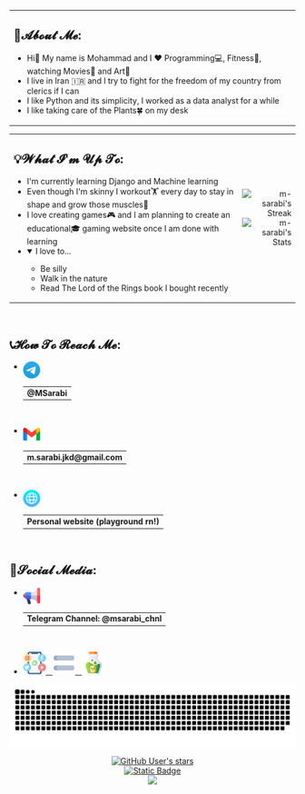 <table>
<tr><td width="1920">
    
## 🤵𝓐𝓫𝓸𝓾𝓽 𝓜𝓮:

- Hi👋 My name is Mohammad and I ❤️ Programming💻, Fitness🏃, watching Movies🎥 and Art🎨
- I live in Iran 🇮🇷 and I try to fight for the freedom of my country from clerics if I can
- I like Python and its simplicity, I worked as a data analyst for a while
- I like taking care of the Plants🍀 on my desk

</td></tr>
</table>

<div align="center">
<table>
<tr>
<td>

## 💡𝓦𝓱𝓪𝓽 𝓘'𝓶 𝓤𝓹 𝓣𝓸:

- I'm currently learning Django and Machine learning
- Even though I'm skinny I workout🏋️ every day to stay in shape and grow those muscles💪
- I love creating games🎮 and I am planning to create an educational🎓 gaming website once I am done with learning
- <details open><summary>I love to...</summary>
    <ul>
    <li>Be silly</li>
    <li>Walk in the nature</li>
    <li>Read The Lord of the Rings book I bought recently</li>
    </ul>
</details>

</td>
<td>
<div align="right">


![m-sarabi's Streak](https://github-readme-streak-stats.herokuapp.com/?user=m-sarabi&theme=midnight-purple&hide_border=true&ring=AC07EE&fire=AC07EE&currStreakNum=D3D3D3&sideNums=D3D3D3&currStreakLabel=7A7ADB&sideLabels=7A7ADB&background=0,130F40,000000)<br>
![m-sarabi's Stats](https://github-readme-stats.vercel.app/api?username=m-sarabi&theme=midnight-purple&hide_border=true&show_icons=true&include_all_commits=true&count_private=true&rank_icon=percentile&line_height=20&title_color=7A7ADB&icon_color=AC07EE&text_color=D3D3D3&ring_color=AC07EE&bg_color=0,000000,130F40)<br>


</div>
</td>
</tr>
</table>
</div>
<br>
<footer>

## 📞𝓗𝓸𝔀 𝓣𝓸 𝓡𝓮𝓪𝓬𝓱 𝓜𝓮:

- [<img src="https://github.com/m-sarabi/m-sarabi/blob/main/Media/telegram.png" width="30" align="left"><table align="left"><tr><td><b>@MSarabi</b></td></tr></table>](https://t.me/MSarabi)

<hr>&nbsp;

- [<img src="https://github.com/m-sarabi/m-sarabi/blob/main/Media/gmail.png" width="30" align="left"><table align="left"><tr><td><b>m.sarabi.jkd@gmail.com</b></td></tr></table>](mailto:m.sarabi.jkd@gmail.com)

<hr>&nbsp;

- [<img src="https://github.com/m-sarabi/m-sarabi/blob/main/Media/web.png" width="30" align="left"><table align="left"><tr><td><b>Personal website (playground rn!)</b></td></tr></table>](https://m-sarabi.ir/)

<hr>&nbsp;

## 📱𝓢𝓸𝓬𝓲𝓪𝓵 𝓜𝓮𝓭𝓲𝓪:

- [<img src="https://github.com/m-sarabi/m-sarabi/blob/main/Media/loudspeaker2.png" width="30" align="left"><table align="left"><tr><td><b>Telegram Channel: @msarabi_chnl</b></td></tr></table>](https://t.me/msarabi_chnl)

<hr>&nbsp;

- [<img src="https://github.com/m-sarabi/m-sarabi/blob/main/Media/social-media2.png" width="40">&nbsp;&nbsp;&nbsp;<img src="https://github.com/m-sarabi/m-sarabi/blob/main/Media/equal2.png" width="40">&nbsp;&nbsp;&nbsp;<img src="https://github.com/m-sarabi/m-sarabi/blob/main/Media/poison.png" width="40">](https://www.youtube.com/watch?v=bCeWncuIfoc)

![snake gif](https://github.com/m-sarabi/m-sarabi/blob/output/github-contribution-grid-snake-dark.svg)
<div align="center">

<a href="https://github.com/m-sarabi"><img alt="GitHub User's stars" src="https://img.shields.io/github/stars/m-sarabi?style=plastic&logo=apachespark&logoColor=gold&labelColor=%23222222"></a><br>
<a href="https://t.me/MSarabi"><img alt="Static Badge" src="https://img.shields.io/badge/-MSarabi-blue?style=plastic&logo=telegram&labelColor=cyan"></a><br>
[![](https://visitcount.itsvg.in/api?id=m-sarabi&label=Profile%20Views&color=6&icon=5&pretty=true)](https://visitcount.itsvg.in)<br>


</div>
</footer>
